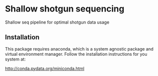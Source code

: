 Shallow shotgun sequencing
=======
Shallow seq pipeline for optimal shotgun data usage

## Installation

This package requires anaconda, which is a system agnostic package and virtual environment manager. Follow the installation instructions for you system at:

<http://conda.pydata.org/miniconda.html>
